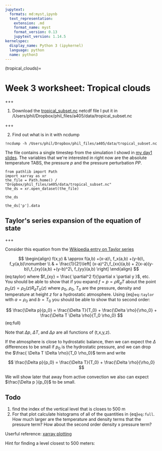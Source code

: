 ```yaml
---
jupytext:
  formats: md:myst,ipynb
  text_representation:
    extension: .md
    format_name: myst
    format_version: 0.13
    jupytext_version: 1.14.5
kernelspec:
  display_name: Python 3 (ipykernel)
  language: python
  name: python3
---
```


(tropical_clouds)=
# Week 3 worksheet: Tropical clouds

+++

1. Download the [tropical_subset.nc](https://www.dropbox.com/scl/fi/dfj80s9q920ljni5aakfc/tropical_subset.nc?rlkey=2fc2wr2yb70e4i6l9c7gwcyj3&dl=0) netcdf file
   I put it in /Users/phil/Dropbox/phil_files/a405/data/tropical_subset.nc

+++

2. Find out what is in it with ncdump

```{code-cell} ipython3
!ncdump -h /Users/phil/Dropbox/phil_files/a405/data/tropical_subset.nc
```

The file contains a single timestep from the simulation I showd in [my day1 slides](https://phaustin.github.io/talks/cloud_talk.html).  The variables that we're interested in
right now are the absolute temperature TABS, the pressure $p$ and the pressure perturbation $PP$.

```{code-cell} ipython3
from pathlib import Path
import xarray as xr
the_file = Path.home() / "Dropbox/phil_files/a405/data/tropical_subset.nc"
the_ds = xr.open_dataset(the_file)
```

```{code-cell} ipython3
the_ds
```

```{code-cell} ipython3
the_ds['p'].data
```

## Taylor's series expansion of the equation of state

+++

Consider this equation from the
[Wikipedia entry on Taylor series](http://en.wikipedia.org/wiki/Taylor_series)

$$
\begin{align}
f(x,y) & \approx f(a,b) +(x-a)\, f_x(a,b) +(y-b)\, f_y(a,b)\nonumber \\
&  + \frac{1}{2!}\left[ (x-a)^2\,f_{xx}(a,b) + 2(x-a)(y-b)\,f_{xy}(a,b) +(y-b)^2\, f_{yy}(a,b) \right]
\end{align}
$$ (eq:taylor)
where $f_{xy} = \frac{ \partial^2 f}{\partial x \partial y }$, etc. You should be able to show
that if you expand $f=p=\rho R_d T$ about the point 
$p_0(z) = \rho_0(z) R_d T_0(z)$ where $p_0,\ \rho_0,\ T_0$ are the pressure,
density and temperature at height $z$ for a hydrostatic atmosphere.  Using {eq}`eq:taylor` with $a=\rho_0$ and $b=T_0$ you should be able to show that
to second order: 


$$
\frac{\Delta p}{p_0} = \frac{\Delta T}{T_0} + \frac{\Delta \rho}{\rho_0} + \frac{\Delta T \Delta \rho}{T_0 \rho_0}
$$ (eq:full)

Note that $\Delta p$, $\Delta T$, and $\Delta \rho$ are all functions of
(t,x,y,z).

If the atmosphere is close to hydrostatic balance, then we can expect the $\Delta$ differences to be small if $p_0$ is the hydrostatic pressure, and we can drop the
$\frac{ \Delta T \Delta \rho}{T_0 \rho_0}$ term and write

$$
\frac{\Delta p}{p_0} = \frac{\Delta T}{T_0} + \frac{\Delta \rho}{\rho_0}
$$

We will show later that away from active convection we also can expect $\frac{\Delta p }{p_0}$ to be small.



## Todo


1.  find the index of the vertical level that is closes to 500 m
2.   For that plot calculate histograms of all of the quantities in {eq}`eq:full`.  How much larger are the temperature and density terms that the pressure term?  How about the second order density x pressure term?

Userful reference:  [xarray plotting](https://docs.xarray.dev/en/latest/user-guide/plotting.html)

Hint for finding a level closest to 500 meters:



```{code-cell} ipython3

```

